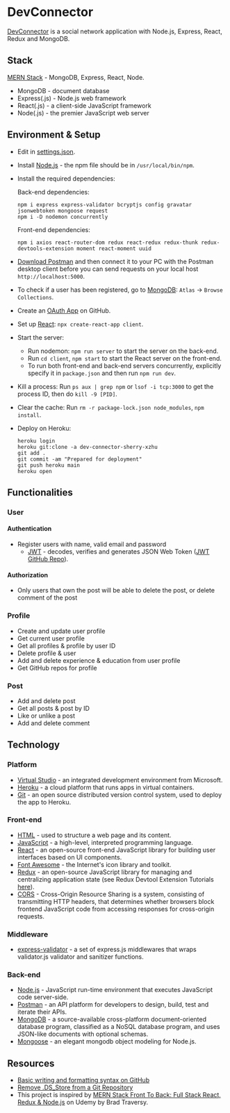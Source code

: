 # DevConnector

[DevConnector](https://dev-connector-sherry-xzhu.herokuapp.com/) is a social network application with Node.js, Express, React, Redux and MongoDB.

## Stack

[MERN Stack](https://www.mongodb.com/mern-stack) - MongoDB, Express, React, Node.

- MongoDB - document database
- Express(.js) - Node.js web framework
- React(.js) - a client-side JavaScript framework
- Node(.js) - the premier JavaScript web server

## Environment & Setup

- Edit in [settings.json](https://code.visualstudio.com/docs/getstarted/settings#:~:text=You%20can%20open%20the%20settings,to%20using%20the%20default%20values.).
- Install [Node.js](https://nodejs.org/en/) - the npm file should be in `/usr/local/bin/npm`.
- Install the required dependencies:

  Back-end dependencies:

  ```
  npm i express express-validator bcryptjs config gravatar jsonwebtoken mongoose request
  npm i -D nodemon concurrently
  ```

  Front-end dependencies:

  ```
  npm i axios react-router-dom redux react-redux redux-thunk redux-devtools-extension moment react-moment uuid
  ```

- [Download Postman](https://www.postman.com/downloads/) and then connect it to your PC with the Postman desktop client before you can send requests on your local host `http://localhost:5000`.
- To check if a user has been registered, go to [MongoDB](https://www.mongodb.com/): `Atlas` -> `Browse Collections`.
- Create an [OAuth App](https://docs.github.com/en/developers/apps/building-oauth-apps/creating-an-oauth-app) on GitHub.
- Set up [React](https://reactjs.org/): `npx create-react-app client`.
- Start the server:
  - Run nodemon: `npm run server` to start the server on the back-end.
  - Run `cd client`, `npm start` to start the React server on the front-end.
  - To run both front-end and back-end servers concurrently, explicitly specify it in `package.json` and then run `npm run dev`.
- Kill a process: Run `ps aux | grep npm` or `lsof -i tcp:3000` to get the process ID, then do `kill -9 [PID]`.
- Clear the cache: Run `rm -r package-lock.json node_modules`, `npm install`.
- Deploy on Heroku:
  ```
  heroku login
  heroku git:clone -a dev-connector-sherry-xzhu
  git add .
  git commit -am "Prepared for deployment"
  git push heroku main
  heroku open
  ```

## Functionalities

### User

#### Authentication

- Register users with name, valid email and password
  - [JWT](https://jwt.io/) - decodes, verifies and generates JSON Web Token ([JWT GitHub Repo](https://github.com/auth0/node-jsonwebtoken)).

#### Authorization

- Only users that own the post will be able to delete the post, or delete comment of the post

### Profile

- Create and update user profile
- Get current user profile
- Get all profiles & profile by user ID
- Delete profile & user
- Add and delete experience & education from user profile
- Get GitHub repos for profile

### Post

- Add and delete post
- Get all posts & post by ID
- Like or unlike a post
- Add and delete comment

## Technology

### Platform

- [Virtual Studio](https://visualstudio.microsoft.com/) - an integrated development environment from Microsoft.
- [Heroku](https://www.heroku.com/) - a cloud platform that runs apps in virtual containers.
- [Git](https://git-scm.com/) - an open source distributed version control system, used to deploy the app to Heroku.

### Front-end

- [HTML](https://developer.mozilla.org/en-US/docs/Learn/Getting_started_with_the_web/HTML_basics) - used to structure a web page and its content.
- [JavaScript](https://en.wikipedia.org/wiki/JavaScript) - a high-level, interpreted programming language.
- [React](https://reactjs.org/) - an open-source front-end JavaScript library for building user interfaces based on UI components.
- [Font Awesome](https://fontawesome.com/) - the Internet's icon library and toolkit.
- [Redux](https://github.com/zalmoxisus/redux-devtools-extension) - an open-source JavaScript library for managing and centralizing application state (see Redux Devtool Extension Tutorials [here](https://www.youtube.com/watch?v=IlM7497j6LY)).
- [CORS](https://developer.mozilla.org/en-US/docs/Glossary/CORS) - Cross-Origin Resource Sharing is a system, consisting of transmitting HTTP headers, that determines whether browsers block frontend JavaScript code from accessing responses for cross-origin requests.

### Middleware

- [express-validator](https://express-validator.github.io/docs/) - a set of express.js middlewares that wraps validator.js validator and sanitizer functions.

### Back-end

- [Node.js](https://nodejs.org/en/) - JavaScript run-time environment that executes JavaScript code server-side.
- [Postman](https://www.postman.com/) - an API platform for developers to design, build, test and iterate their APIs.
- [MongoDB](https://www.mongodb.com/) - a source-available cross-platform document-oriented database program, classified as a NoSQL database program, and uses JSON-like documents with optional schemas.
- [Mongoose](https://mongoosejs.com/) - an elegant mongodb object modeling for Node.js.

## Resources

- [Basic writing and formatting syntax on GitHub](https://docs.github.com/en/get-started/writing-on-github/getting-started-with-writing-and-formatting-on-github/basic-writing-and-formatting-syntax)
- [Remove .DS_Store from a Git Repository](https://stackoverflow.com/questions/107701/how-can-i-remove-ds-store-files-from-a-git-repository)
- This project is inspired by [MERN Stack Front To Back: Full Stack React, Redux & Node.js](https://github.com/bradtraversy/devconnector_2.0) on Udemy by Brad Traversy.
